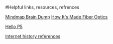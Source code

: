 #Helpful links, resources, refrences 


[Mindmap Brain Dump](https://dl.dropboxusercontent.com/u/1108171/Photo%20Jul%2026%2C%2015%3A06%3A52.jpg)
[How It's Made Fiber Optics](https://www.youtube.com/watch?v=u1DRrAhQJtM)

[Hello P5](http://hello.p5js.org/)

[Internet history references](worrydream.com/refs/)